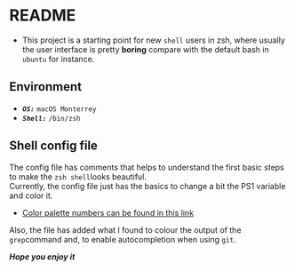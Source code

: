 # README 
- This project is a starting point for new `shell` users in zsh, where usually the user interface is pretty **boring** compare with the default bash in `ubuntu` for instance.
## Environment 
- ***`OS:`*** `macOS Monterrey`
- ***`Shell:`*** `/bin/zsh` 
## Shell config file  
The config file has comments that helps to understand the first basic steps to make the `zsh shell`looks beautiful.  
Currently, the config file just has the basics to change a bit the PS1 variable and color it.  
- [Color palette numbers can be found in this link](https://upload.wikimedia.org/wikipedia/commons/1/15/Xterm_256color_chart.svg)  

Also, the file has added what I found to colour the output of the `grep`command and, to enable autocompletion when using `git`.  
  
***Hope you enjoy it***